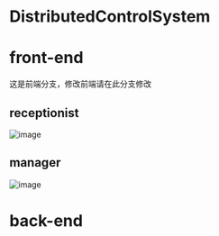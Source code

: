 <!--
 * @Description: 
 * @Author: l
 * @Date: 2021-06-03 20:40:55
 * @LastEditors: l
 * @LastEditTime: 2021-06-03 23:03:00
 * @FilePath: \DistributedControlSystem\README.md
-->
# DistributedControlSystem

# front-end
这是前端分支，修改前端请在此分支修改
## receptionist
![image](https://user-images.githubusercontent.com/54203997/120764558-d82cd280-c54a-11eb-8101-2479f4ce3793.png)
## manager
![image](https://user-images.githubusercontent.com/54203997/120764587-df53e080-c54a-11eb-8d9e-8e9582fc5139.png)

# back-end
